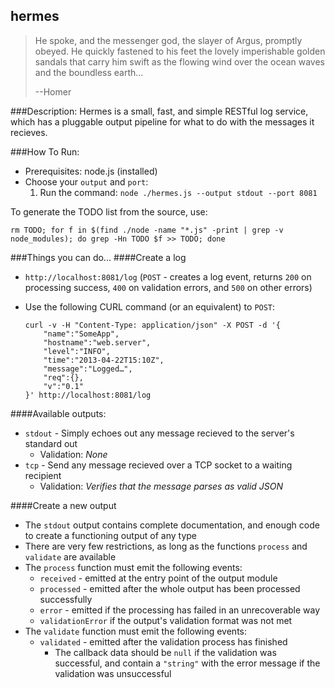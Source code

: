 hermes
-----
>He spoke, and the messenger god, the slayer of Argus, promptly obeyed. He quickly fastened to his feet the lovely imperishable golden sandals that carry him swift as the flowing wind over the ocean waves and the boundless earth...
>
>--Homer

###Description:
Hermes is a small, fast, and simple RESTful log service, which has a pluggable output pipeline for what to do with the messages it recieves.


###How To Run:
 - Prerequisites: node.js (installed)
 - Choose your `output` and `port`:
   1. Run the command: `node ./hermes.js --output stdout --port 8081`

To generate the TODO list from the source, use:  
    
    rm TODO; for f in $(find ./node -name "*.js" -print | grep -v node_modules); do grep -Hn TODO $f >> TODO; done

###Things you can do...
####Create a log
 - `http://localhost:8081/log` (`POST` - creates a log event, returns `200` on processing success, `400` on validation errors, and `500` on other errors)
  - Use the following CURL command (or an equivalent) to `POST`: 
	
		curl -v -H "Content-Type: application/json" -X POST -d '{
    		"name":"SomeApp",
    		"hostname":"web.server",
    		"level":"INFO",
    		"time":"2013-04-22T15:10Z",
    		"message":"Logged…",
    		"req":{},
    		"v":"0.1"
		}' http://localhost:8081/log  

####Available outputs:
 - `stdout` - Simply echoes out any message recieved to the server's standard out
   - Validation: _None_
 - `tcp` - Send any message recieved over a TCP socket to a waiting recipient
    - Validation: _Verifies that the message parses as valid JSON_

####Create a new output
 - The `stdout` output contains complete documentation, and enough code to create a functioning output of any type
 - There are very few restrictions, as long as the functions `process` and `validate` are available
 - The `process` function must emit the following events:
   - `received` - emitted at the entry point of the output module
   - `processed` - emitted after the whole output has been processed successfully
   - `error` - emitted if the processing has failed in an unrecoverable way
   - `validationError` if the output's validation format was not met
 - The `validate` function must emit the following events:
   - `validated` - emitted after the validation process has finished
     - The callback data should be `null` if the validation was successful, and contain a `"string"` with the error message if the validation was unsuccessful
